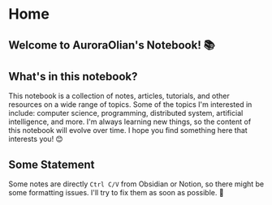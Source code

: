 # Home

## Welcome to AuroraOlian's Notebook! 📚

## What's in this notebook?

This notebook is a collection of notes, articles, tutorials, and other resources on a wide range of topics. Some of the topics I'm interested in include: computer science, programming, distributed system, artificial intelligence, and more. I'm always learning new things, so the content of this notebook will evolve over time. I hope you find something here that interests you! 😊

<!-- ## Why English?

Writing in English forces me to practice my English skills, which is something I want to improve. But I'm not a native English speaker, so hopefully you'll forgive any mistakes I make. I hope you'll find my writing clear and easy to understand. 🫡 -->

## Some Statement

Some notes are directly `Ctrl C/V` from Obsidian or Notion, so there might be some formatting issues. I'll try to fix them as soon as possible. 🥰
